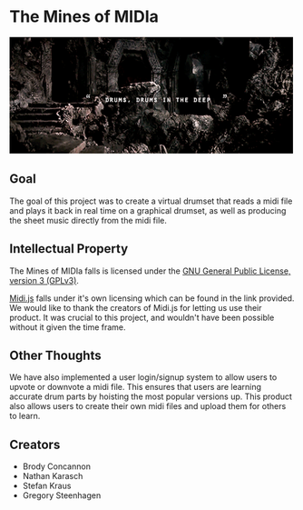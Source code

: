 # The Mines of MIDIa

![Drums in the Deep](includes/images/drums_in_the_deep.gif)

## Goal

The goal of this project was to create a virtual drumset that reads a midi file and plays it back in real time on a graphical 
drumset, as well as producing the sheet music directly from the midi file. 

## Intellectual Property

The Mines of MIDIa falls is licensed under the [GNU General Public License, version 3 (GPLv3)](#).

[Midi.js](https://galactic.ink/midi-js/) falls under it's own licensing which can be found in the link provided. We would like to 
thank the creators of Midi.js for letting us use their product. It was crucial to this project, and wouldn't have been possible 
without it given the time frame.

## Other Thoughts

We have also implemented a user login/signup system to allow users to upvote or downvote a midi file. This ensures that users
are learning accurate drum parts by hoisting the most popular versions up. This product also allows users to create their own midi files
and upload them for others to learn. 

## Creators

- Brody Concannon
- Nathan Karasch
- Stefan Kraus
- Gregory Steenhagen

